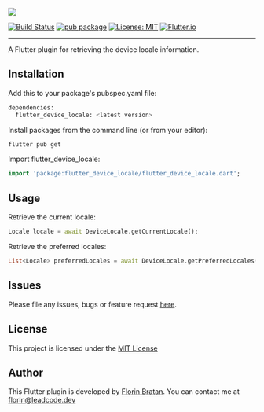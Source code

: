 [<img src="https://raw.githubusercontent.com/bratan/flutter_device_locale/master/resources/flutter_device_locale.png" />](https://github.com/bratan/flutter_device_locale)

[![Build Status](https://travis-ci.org/bratan/flutter_device_locale.svg)](https://travis-ci.org/bratan/flutter_device_locale)
[![pub package](https://img.shields.io/pub/v/flutter_device_locale.svg?color=important)](https://pub.dev/packages/flutter_device_locale)
[![License: MIT](https://img.shields.io/badge/License-MIT-ff69b4.svg)](https://github.com/bratan/flutter_device_locale/blob/master/LICENSE)
[![Flutter.io](https://img.shields.io/badge/Flutter-Website-deepskyblue.svg)](https://flutter.io/)

---

A Flutter plugin for retrieving the device locale information.

## Installation

Add this to your package's pubspec.yaml file:

```sh
dependencies:
  flutter_device_locale: <latest version>
```

Install packages from the command line (or from your editor):

```sh
flutter pub get
```

Import flutter_device_locale:

```dart
import 'package:flutter_device_locale/flutter_device_locale.dart';
```

## Usage

Retrieve the current locale:

```dart
Locale locale = await DeviceLocale.getCurrentLocale();
```

Retrieve the preferred locales:

```dart
List<Locale> preferredLocales = await DeviceLocale.getPreferredLocales();
```

## Issues
Please file any issues, bugs or feature request [here](https://github.com/bratan/flutter_device_locale/issues).

## License

This project is licensed under the [MIT License](https://github.com/bratan/flutter_device_locale/blob/master/LICENSE)

## Author
This Flutter plugin is developed by [Florin Bratan](https://github.com/bratan). You can contact me at <florin@leadcode.dev>

